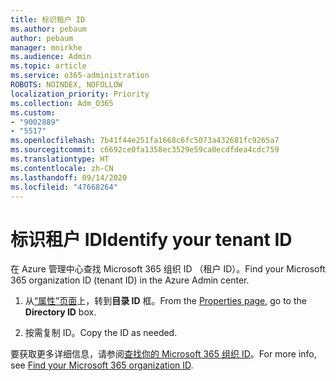 ```yaml
---
title: 标识租户 ID
ms.author: pebaum
author: pebaum
manager: mnirkhe
ms.audience: Admin
ms.topic: article
ms.service: o365-administration
ROBOTS: NOINDEX, NOFOLLOW
localization_priority: Priority
ms.collection: Adm_O365
ms.custom:
- "9002889"
- "5517"
ms.openlocfilehash: 7b41f44e251fa1668c6fc5073a432681fc9265a7
ms.sourcegitcommit: c6692ce0fa1358ec3529e59ca0ecdfdea4cdc759
ms.translationtype: HT
ms.contentlocale: zh-CN
ms.lasthandoff: 09/14/2020
ms.locfileid: "47668264"
---
```

# <a name="identify-your-tenant-id"></a><span data-ttu-id="4c2e1-102">标识租户 ID</span><span class="sxs-lookup"><span data-stu-id="4c2e1-102">Identify your tenant ID</span></span>

<span data-ttu-id="4c2e1-103">在 Azure 管理中心查找 Microsoft 365 组织 ID （租户 ID）。</span><span class="sxs-lookup"><span data-stu-id="4c2e1-103">Find your Microsoft 365 organization ID (tenant ID) in the Azure Admin center.</span></span>

1. <span data-ttu-id="4c2e1-104">从[“属性”页面](https://aka.ms/AzurePropertiesPage)上，转到**目录 ID** 框。</span><span class="sxs-lookup"><span data-stu-id="4c2e1-104">From the [Properties page](https://aka.ms/AzurePropertiesPage), go to the **Directory ID** box.</span></span>

2. <span data-ttu-id="4c2e1-105">按需复制 ID。</span><span class="sxs-lookup"><span data-stu-id="4c2e1-105">Copy the ID as needed.</span></span>

<span data-ttu-id="4c2e1-106">要获取更多详细信息，请参阅[查找你的 Microsoft 365 组织 ID](https://docs.microsoft.com/onedrive/find-your-office-365-tenant-id)。</span><span class="sxs-lookup"><span data-stu-id="4c2e1-106">For more info, see [Find your Microsoft 365 organization ID](https://docs.microsoft.com/onedrive/find-your-office-365-tenant-id).</span></span>
